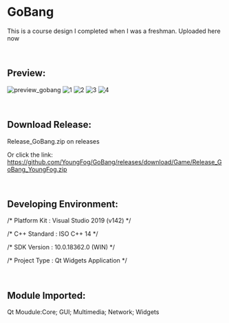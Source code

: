 # GoBang
This is a course design I completed when I was a freshman. Uploaded here now  
  
<br />  

## Preview:   
![preview_gobang](https://user-images.githubusercontent.com/74957969/200529705-08060873-99cb-4618-9bc8-c421bcffbfe2.jpg)
![1](https://user-images.githubusercontent.com/74957969/200529986-d19de765-24ae-4a9f-81af-6d7b686ea619.jpg)
![2](https://user-images.githubusercontent.com/74957969/200529997-a4020f51-eed8-4b8e-946a-5fb2e21ab373.jpg)
![3](https://user-images.githubusercontent.com/74957969/200530006-95a6a0ab-4ddb-4b8e-8585-80b8362d5451.jpg)
![4](https://user-images.githubusercontent.com/74957969/200530015-07343e21-35ef-45b1-abe5-0ab60249d192.jpg)

<br />  

## Download Release:  

Release_GoBang.zip on releases

Or click the link: https://github.com/YoungFog/GoBang/releases/download/Game/Release_GoBang_YoungFog.zip

<br />  

## Developing Environment:  

/*    Platform Kit : Visual Studio 2019 (v142)     */  

/*    C++ Standard : ISO C++ 14                    */  

/*    SDK Version  : 10.0.18362.0 (WIN)            */  

/*    Project Type : Qt Widgets Application        */  
  
<br />  

## Module Imported:  

Qt Moudule:Core; GUI; Multimedia; Network; Widgets
